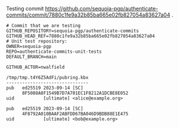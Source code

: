 Testing commit https://github.com/sequoia-pgp/authenticate-commits/commit/7880c1fe9a32b85ba665e02fb827054a83627a04 .

```text
# Commit that we are testing
GITHUB_REPOSITORY=sequoia-pgp/authenticate-commits
GITHUB_HEAD_REF=7880c1fe9a32b85ba665e02fb827054a83627a04
# Unit test repository:
OWNER=sequoia-pgp
REPO=authenticate-commits-unit-tests
DEFAULT_BRANCH=main

GITHUB_ACTOR=nwalfield

/tmp/tmp.t4Y6Z5AdFi/pubring.kbx
-------------------------------
pub   ed25519 2023-09-14 [SC]
      8F5088A8F1549B7D7A701EC1F8212A1DCBE8E052
uid           [ultimate] <alice@example.org>

pub   ed25519 2023-09-14 [SC]
      4F8792A010BAAF2ABFDD67BA046D9BDB88E1E475
uid           [ultimate] <bob@example.org>
```
